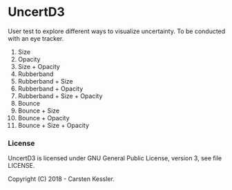 # UncertD3

User test to explore different ways to visualize uncertainty. To be conducted with an eye tracker.

1. Size
2. Opacity
3. Size + Opacity
4. Rubberband
5. Rubberband + Size
6. Rubberband + Opacity
7. Rubberband + Size + Opacity
8. Bounce
9. Bounce + Size
10. Bounce + Opacity
11. Bounce + Size + Opacity

### License

UncertD3 is licensed under GNU General Public License, version 3, see file LICENSE.

Copyright (C) 2018 - Carsten Kessler.